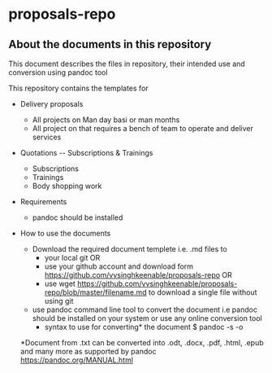 # proposals-repo
## About the documents in this repository
This document describes the files in repository, their intended use and conversion using pandoc tool

This repository contains the templates for 
- Delivery proposals
  - All projects on Man day basi or man months
  - All project on that requires a bench of team to operate and deliver services
  
- Quotations -- Subscriptions & Trainings
  - Subscriptions
  - Trainings
  - Body shopping work 
  
- Requirements
  - pandoc should be installed

- How to use the documents
  - Download the required document templete i.e. .md files to 
    - your local git OR 
    - use your github account and download form https://github.com/vvsinghkeenable/proposals-repo  OR
    - use wget https://github.com/vvsinghkeenable/proposals-repo/blob/master/filename.md to download a single file without using git 
  - use pandoc command line tool to convert the document i.e pandoc should be installed on your system or use any online conversion tool
    - syntax to use for converting* the document
      $ pandoc -s <sourcedocument> -o <outputdocument>
  
  *Document from .txt can be converted into .odt, .docx, .pdf, .html, .epub and many more as supported by pandoc https://pandoc.org/MANUAL.html
